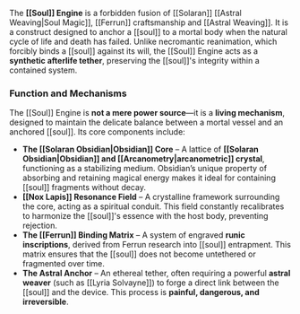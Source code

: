 The **[[Soul]] Engine** is a forbidden fusion of [[Solaran]] [[Astral Weaving|Soul Magic]], [[Ferrun]] craftsmanship and [[Astral Weaving]]. It is a construct designed to anchor a [[soul]] to a mortal body when the natural cycle of life and death has failed. Unlike necromantic reanimation, which forcibly binds a [[soul]] against its will, the [[Soul]] Engine acts as a **synthetic afterlife tether**, preserving the [[soul]]'s integrity within a contained system.


### **Function and Mechanisms**

The [[Soul]] Engine is **not a mere power source**—it is a **living mechanism**, designed to maintain the delicate balance between a mortal vessel and an anchored [[soul]]. Its core components include:

- **The [[Solaran Obsidian|Obsidian]] Core** – A lattice of **[[Solaran Obsidian|Obsidian]] and [[Arcanometry|arcanometric]] crystal**, functioning as a stabilizing medium. Obsidian’s unique property of absorbing and retaining magical energy makes it ideal for containing [[soul]] fragments without decay.
- **[[Nox Lapis]] Resonance Field** – A crystalline framework surrounding the core, acting as a spiritual conduit. This field constantly recalibrates to harmonize the [[soul]]'s essence with the host body, preventing rejection.
- **The [[Ferrun]] Binding Matrix** – A system of engraved **runic inscriptions**, derived from Ferrun research into [[soul]] entrapment. This matrix ensures that the [[soul]] does not become untethered or fragmented over time.
- **The Astral Anchor** – An ethereal tether, often requiring a powerful **astral weaver** (such as [[Lyria Solvayne]]) to forge a direct link between the [[soul]] and the device. This process is **painful, dangerous, and irreversible**.